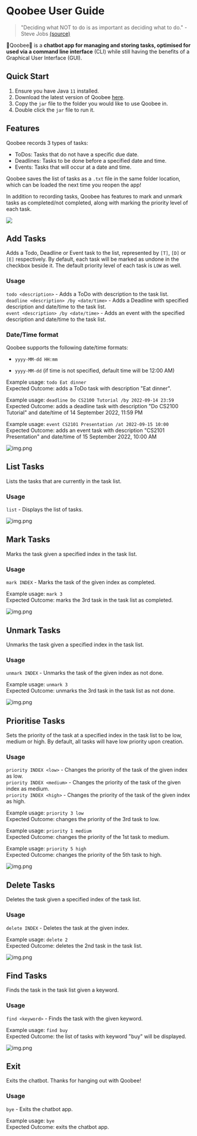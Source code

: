 # Qoobee User Guide
>"Deciding what NOT to do is as important as deciding what to do." - Steve Jobs [(source)](https://www.linkedin.com/pulse/deciding-what-do-important-steve-jobs-alex-tsouloftas#:~:text=%E2%80%9CDeciding%20what%20not%20to%20do,what%20to%20do%E2%80%9D%20%2D%20Steve%20Jobs)

🤩Qoobee🤩 is a **chatbot app for managing and storing tasks, optimised 
for used via a command line interface** (CLI) while
still having the benefits of a Graphical User Interface (GUI).

## Quick Start
1. Ensure you have Java `11` installed.
2. Download the latest version of Qoobee [here](https://github.com/CedricChia123/ip).
3. Copy the `jar` file to the folder you would like to use Qoobee in.
4. Double click the `jar` file to run it.

## Features 
Qoobee records 3 types of tasks:

- ToDos: Tasks that do not have a specific due date.
- Deadlines: Tasks to be done before a specified date and time.
- Events: Tasks that will occur at a date and time.

Qoobee saves the list of tasks as a `.txt` file in the same folder
location, which can be loaded the next time you reopen
the app!

In addition to recording tasks, Qoobee has features to mark and unmark
tasks as completed/not completed, along with marking the priority
level of each task.

![](Ui.png)

## Add Tasks

Adds a Todo, Deadline or Event task to the list, represented
by `[T]`, `[D]` or `[E]` respectively.
By default, each task will be marked as undone in the checkbox
beside it. The default priority level of each task is `LOW` as well.

### Usage
`todo <description>` - Adds a ToDo with description to the task list.  
`deadline <description> /by <date/time>` - Adds a Deadline with specified description
and date/time to the task list.  
`event <description> /by <date/time>` - Adds an event with the
specified description and date/time to the task list.

### Date/Time format
Qoobee supports the following date/time formats:

- `yyyy-MM-dd HH:mm`

- `yyyy-MM-dd` (if time is not specified, default time will be 12:00 AM)

Example usage: `todo Eat dinner`  
Expected Outcome: adds a ToDo task with description "Eat dinner".

Example usage: `deadline Do CS2100 Tutorial /by 2022-09-14 23:59`  
Expected Outcome: adds a deadline task with description "Do CS2100 Tutorial" and
date/time of 14 September 2022, 11:59 PM

Example usage: `event CS2101 Presentation /at 2022-09-15 10:00`  
Expected Outcome: adds an event task with description "CS2101 Presentation" and date/time
of 15 September 2022, 10:00 AM

![img.png](Tasks.png)

## List Tasks
Lists the tasks that are currently in the task list. 

### Usage
`list` - Displays the list of tasks.

![img.png](ListExample.png)

## Mark Tasks
Marks the task given a specified index in the task list.

### Usage
`mark INDEX` - Marks the task of the given index as completed.

Example usage: `mark 3`  
Expected Outcome: marks the 3rd task in the task list as completed.

![img.png](MarkExample.png)

## Unmark Tasks
Unmarks the task given a specified index in the task list.

### Usage
`unmark INDEX` - Unmarks the task of the given index as not done.

Example usage: `unmark 3`  
Expected Outcome: unmarks the 3rd task in the task list as not done.

![img.png](UnmarkExample.png)

## Prioritise Tasks
Sets the priority of the task at a specified index in the task list to be
low, medium or high. By default, all tasks will have low priority
upon creation.

### Usage
`priority INDEX <low>` - Changes the priority of the task of the given index as low.  
`priority INDEX <medium>` - Changes the priority of the task of the given index as medium.  
`priority INDEX <high>` - Changes the priority of the task of the given index as high.

Example usage: `priority 3 low`  
Expected Outcome: changes the priority of the 3rd task to low.  

Example usage: `priority 1 medium`  
Expected Outcome: changes the priority of the 1st task to medium.

Example usage: `priority 5 high`  
Expected Outcome: changes the priority of the 5th task to high.

![img.png](PriorityExample.png)

## Delete Tasks
Deletes the task given a specified index of the task list.

### Usage
`delete INDEX` - Deletes the task at the given index.

Example usage: `delete 2`  
Expected Outcome: deletes the 2nd task in the task list.

![img.png](DeleteExample.png)

## Find Tasks
Finds the task in the task list given a keyword.

### Usage
`find <keyword>` - Finds the task with the given keyword.

Example usage: `find buy`  
Expected Outcome: the list of tasks with keyword "buy" will be displayed.

![img.png](FindExample.png)

## Exit
Exits the chatbot. Thanks for hanging out with Qoobee!

### Usage
`bye` - Exits the chatbot app.

Example usage: `bye`  
Expected Outcome: exits the chatbot app.